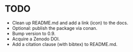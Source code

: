 TODO
====

* Clean up README.md and add a link (icon) to the docs.
* Optional: publish the package via conan.
* Bump version to 0.9.
* Acquire a Zenodo DOI.
* Add a citation clause (with bibtex) to README.md.
